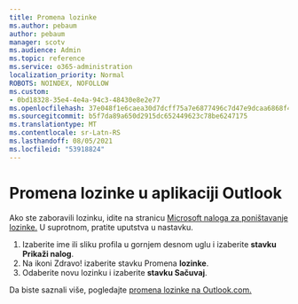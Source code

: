```yaml
---
title: Promena lozinke
ms.author: pebaum
author: pebaum
manager: scotv
ms.audience: Admin
ms.topic: reference
ms.service: o365-administration
localization_priority: Normal
ROBOTS: NOINDEX, NOFOLLOW
ms.custom:
- 0bd18328-35e4-4e4a-94c3-48430e8e2e77
ms.openlocfilehash: 37e048f1e6caea30d7dcff75a7e6877496c7d47e9dcaa6868f4d0315b5eb0d56
ms.sourcegitcommit: b5f7da89a650d2915dc652449623c78be6247175
ms.translationtype: MT
ms.contentlocale: sr-Latn-RS
ms.lasthandoff: 08/05/2021
ms.locfileid: "53918824"
---
```

# <a name="change-your-password-in-outlook"></a>Promena lozinke u aplikaciji Outlook

Ako ste zaboravili lozinku, idite na stranicu [Microsoft naloga za poništavanje lozinke.](https://go.microsoft.com/fwlink/p/?linkid=841909) U suprotnom, pratite uputstva u nastavku.
  
1. Izaberite ime ili sliku profila u gornjem desnom uglu i izaberite **stavku Prikaži nalog**.
2. Na ikoni Zdravo! izaberite stavku Promena **lozinke**.
3. Odaberite novu lozinku i izaberite **stavku Sačuvaj**.

Da biste saznali više, pogledajte [promena lozinke na Outlook.com.](https://support.office.com/article/2138d690-811c-4545-b2f3-e4dbe80c9735.aspx)